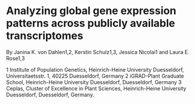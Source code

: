 # Analyzing global gene expression patterns across publicly available transcriptomes

By Janina K. von Dahlen1,2, Kerstin Schulz1,3, Jessica Nicolai1 and Laura E. Rose1,3

1 Institute of Population Genetics, Heinrich-Heine University Duesseldorf, Universitaetsstr. 1, 40225 Duesseldorf, Germany
2 iGRAD-Plant Graduate School, Heinrich-Heine University Duesseldorf, Duesseldorf, Germany
3 Ceplas, Cluster of Excellence in Plant Sciences, Heinrich-Heine University Duesseldorf, Duesseldorf, Germany.
